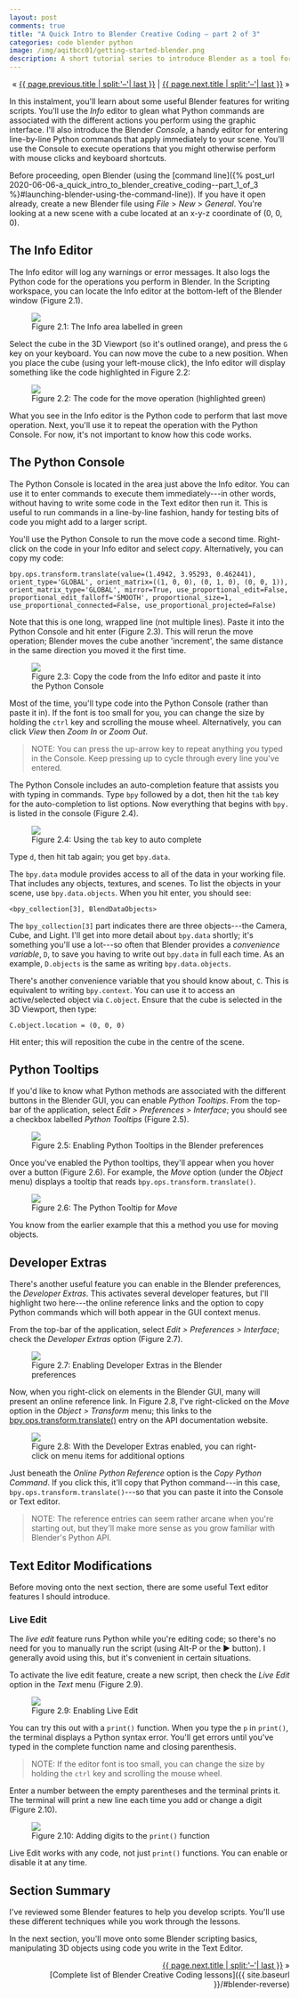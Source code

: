 ```yaml
---
layout: post
comments: true
title: "A Quick Intro to Blender Creative Coding – part 2 of 3"
categories: code blender python
image: /img/aqitbcc01/getting-started-blender.png
description: A short tutorial series to introduce Blender as a tool for creative coding.
---
```


<p markdown="1" style="text-align:right">
&laquo; <a href="{{ page.previous.url }}">{{ page.previous.title | split:'–'| last }}</a> |
<a href="{{ page.next.url }}">{{ page.next.title | split:'–'| last }}</a> &raquo;<br />
</p>

In this instalment, you'll learn about some useful Blender features for writing scripts. You'll use the *Info* editor to glean what Python commands are associated with the different actions you perform using the graphic interface. I'll also introduce the Blender *Console*, a handy editor for entering line-by-line Python commands that apply immediately to your scene. You'll use the Console to execute operations that you might otherwise perform with mouse clicks and keyboard shortcuts.

Before proceeding, open Blender (using the [command line]({% post_url 2020-06-06-a_quick_intro_to_blender_creative_coding--part_1_of_3 %}#launching-blender-using-the-command-line)). If you have it open already, create a new Blender file using *File* > *New* > *General*. You're looking at a new scene with a cube located at an x-y-z coordinate of (0, 0, 0).

## The Info Editor

The Info editor will log any warnings or error messages. It also logs the Python code for the operations you perform in Blender. In the Scripting workspace, you can locate the Info editor at the bottom-left of the Blender window (Figure 2.1).

<figure>
  <img src="{{ site.url }}/img/aqitbcc02/scripting-tools-info-area-layout.png" class="fullwidth" />
  <figcaption>Figure 2.1: The Info area labelled in green</figcaption>
</figure>

Select the cube in the 3D Viewport (so it's outlined orange), and press the `G` key on your keyboard. You can now move the cube to a new position. When you place the cube (using your left-mouse click), the Info editor will display something like the code highlighted in Figure 2.2:

<figure>
  <img src="{{ site.url }}/img/aqitbcc02/scripting-tools-info-area-operation.png" class="fullwidth" />
  <figcaption>Figure 2.2: The code for the move operation (highlighted green)</figcaption>
</figure>

What you see in the Info editor is the Python code to perform that last move operation. Next, you'll use it to repeat the operation with the Python Console. For now, it's not important to know how this code works.

## The Python Console

The Python Console is located in the area just above the Info editor. You can use it to enter commands to execute them immediately---in other words, without having to write some code in the Text editor then run it. This is useful to run commands in a line-by-line fashion, handy for testing bits of code you might add to a larger script.

You'll use the Python Console to run the move code a second time. Right-click on the code in your Info editor and select *copy*. Alternatively, you can copy my code:

```
bpy.ops.transform.translate(value=(1.4942, 3.95293, 0.462441), orient_type='GLOBAL', orient_matrix=((1, 0, 0), (0, 1, 0), (0, 0, 1)), orient_matrix_type='GLOBAL', mirror=True, use_proportional_edit=False, proportional_edit_falloff='SMOOTH', proportional_size=1, use_proportional_connected=False, use_proportional_projected=False)
```

Note that this is one long, wrapped line (not multiple lines). Paste it into the Python Console and hit enter (Figure 2.3). This will rerun the move operation; Blender moves the cube another 'increment', the same distance in the same direction you moved it the first time.

<figure>
  <img src="{{ site.url }}/img/aqitbcc02/scripting-tools-console-copy-paste.png" class="fullwidth" />
  <figcaption>Figure 2.3: Copy the code from the Info editor and paste it into the Python Console</figcaption>
</figure>

Most of the time, you'll type code into the Python Console (rather than paste it in). If the font is too small for you, you can change the size by holding the `ctrl` key and scrolling the mouse wheel. Alternatively, you can click *View* then *Zoom In* or *Zoom Out*.

> NOTE: You can press the up-arrow key to repeat anything you typed in the Console. Keep pressing up to cycle through every line you've entered.

The Python Console includes an auto-completion feature that assists you with typing in commands. Type `bpy` followed by a dot, then hit the `tab` key for the auto-completion to list options. Now everything that begins with `bpy.` is listed in the console (Figure 2.4).

<figure>
  <img src="{{ site.url }}/img/aqitbcc02/scripting-tools-console-auto-complete.png" class="fullwidth" />
  <figcaption>Figure 2.4: Using the <code>tab</code> key to auto complete</figcaption>
</figure>

Type `d`, then hit tab again; you get `bpy.data`.

The `bpy.data` module provides access to all of the data in your working file. That includes any objects, textures, and scenes. To list the objects in your scene, use `bpy.data.objects`. When you hit enter, you should see:

```
<bpy_collection[3], BlendDataObjects>
```

The `bpy_collection[3]` part indicates there are three objects---the Camera, Cube, and Light. I'll get into more detail about `bpy.data` shortly; it's something you'll use a lot---so often that Blender provides a *convenience variable*, `D`, to save you having to write out `bpy.data` in full each time. As an example, `D.objects` is the same as writing `bpy.data.objects`.

There's another convenience variable that you should know about, `C`. This is equivalent to writing `bpy.context`. You can use it to access an active/selected object via `C.object`. Ensure that the cube is selected in the 3D Viewport, then type:

```
C.object.location = (0, 0, 0)
```

Hit enter; this will reposition the cube in the centre of the scene.

## Python Tooltips

If you'd like to know what Python methods are associated with the different buttons in the Blender GUI, you can enable *Python Tooltips*. From the top-bar of the application, select *Edit > Preferences > Interface*; you should see a checkbox labelled *Python Tooltips* (Figure 2.5).

<figure>
  <img src="{{ site.url }}/img/aqitbcc02/scripting-tools-python-tool-tips-preferences.png" class="fullwidth" />
  <figcaption>Figure 2.5: Enabling Python Tooltips in the Blender preferences</figcaption>
</figure>

Once you've enabled the Python tooltips, they'll appear when you hover over a button (Figure 2.6). For example, the *Move* option (under the *Object* menu) displays a tooltip that reads `bpy.ops.transform.translate()`.

<figure>
  <img src="{{ site.url }}/img/aqitbcc02/scripting-tools-python-tool-tips-active.png" class="fullwidth" />
  <figcaption>Figure 2.6: The Python Tooltip for <i>Move</i></figcaption>
</figure>

You know from the earlier example that this a method you use for moving objects.

## Developer Extras

There's another useful feature you can enable in the Blender preferences, the *Developer Extras*. This activates several developer features, but I'll highlight two here---the online reference links and the option to copy Python commands which will both appear in the GUI context menus.

From the top-bar of the application, select *Edit > Preferences > Interface*; check the *Developer Extras* option (Figure 2.7).

<figure>
  <img src="{{ site.url }}/img/aqitbcc02/scripting-tools-developer-extras-preferences.png" class="fullwidth" />
  <figcaption>Figure 2.7: Enabling Developer Extras in the Blender preferences</figcaption>
</figure>

Now, when you right-click on elements in the Blender GUI, many will present an online reference link. In Figure 2.8, I've right-clicked on the *Move* option in the *Object > Transform* menu; this links to the [bpy.ops.transform.translate()](https://docs.blender.org/api/2.83/bpy.ops.transform.html#bpy.ops.transform.translate) entry on the API documentation website.

<figure>
  <img src="{{ site.url }}/img/aqitbcc02/scripting-tools-developer-extras-preferences-enabled.png" class="fullwidth" />
  <figcaption>Figure 2.8: With the Developer Extras enabled, you can right-click on menu items for additional options</figcaption>
</figure>

Just beneath the *Online Python Reference* option is the *Copy Python Command*. If you click this, it'll copy that Python command---in this case, `bpy.ops.transform.translate()`---so that you can paste it into the Console or Text editor.

> NOTE: The reference entries can seem rather arcane when you're starting out, but they'll make more sense as you grow familiar with Blender's Python API.

## Text Editor Modifications

Before moving onto the next section, there are some useful Text editor features I should introduce.

### Live Edit

The *live edit* feature runs Python while you're editing code; so there's no need for you to manually run the script (using Alt-P or the ▶ button). I generally avoid using this, but it's convenient in certain situations.

To activate the live edit feature, create a new script, then check the *Live Edit* option in the *Text* menu (Figure 2.9).

<figure>
  <img src="{{ site.url }}/img/aqitbcc02/scripting-tools-editor-live-edit-option.png" class="fullwidth" />
  <figcaption>Figure 2.9: Enabling Live Edit</figcaption>
</figure>

You can try this out with a `print()` function. When you type the `p` in `print()`, the terminal displays a Python syntax error. You'll get errors until you've typed in the complete function name and closing parenthesis.

> NOTE: If the editor font is too small, you can change the size by holding the `ctrl` key and scrolling the mouse wheel.

Enter a number between the empty parentheses and the terminal prints it. The terminal will print a new line each time you add or change a digit (Figure 2.10).

<figure>
  <img src="{{ site.url }}/img/aqitbcc02/scripting-tools-editor-live-edit-output.png" class="fullwidth" />
  <figcaption>Figure 2.10: Adding digits to the <code>print()</code> function</figcaption>
</figure>

Live Edit works with any code, not just `print()` functions. You can enable or disable it at any time.

## Section Summary

I've reviewed some Blender features to help you develop scripts. You'll use these different techniques while you work through the lessons.

In the next section, you'll move onto some Blender scripting basics, manipulating 3D objects using code you write in the Text Editor.

<p style="text-align:right" markdown="1">
<a href="{{ page.next.url }}">{{ page.next.title | split:'–'| last }}</a> &raquo;<br />
[Complete list of Blender Creative Coding lessons]({{ site.baseurl }}/#blender-reverse)
</p>
